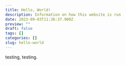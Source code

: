 ```yaml
---
title: Hello, World!
description: Information on how this website is run
date: 2023-09-03T11:36:37.900Z
preview: ""
draft: false
tags: []
categories: []
slug: hello-world
---
```

testing, testing.